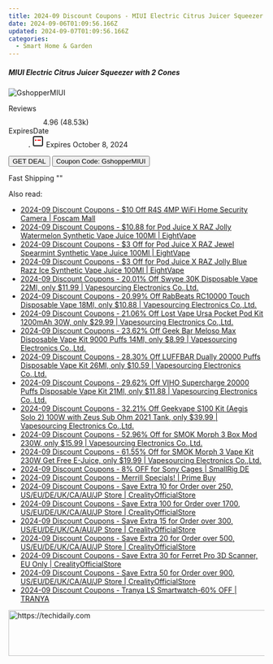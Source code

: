 ```yaml
---
title: 2024-09 Discount Coupons - MIUI Electric Citrus Juicer Squeezer with 2 Cones | Gshopper
date: 2024-09-06T01:09:56.166Z
updated: 2024-09-07T01:09:56.166Z
categories:
  - Smart Home & Garden
---
```



<div class="max-w-4xl mx-auto grid grid-cols-1 lg:max-w-5xl lg:gap-x-20 lg:grid-cols-2">
  <div class="relative p-3 col-start-1 row-start-1 flex flex-col-reverse rounded-lg bg-gradient-to-t from-black/75 via-black/0 sm:bg-none sm:row-start-2 sm:p-0 lg:row-start-1">
    <h5 class="mt-1 text-lg font-semibold text-white sm:text-slate-900 md:text-2xl dark:sm:text-white">MIUI Electric Citrus Juicer Squeezer with 2 Cones</h5>
  </div>
  
  <div class="col-start-1 col-end-3 row-start-1 grid gap-4 sm:mb-6 sm:grid-cols-4 lg:col-start-2 lg:row-span-6 lg:row-end-6 lg:mb-0 lg:gap-6">
      <img src="&quot;&quot;" onClick="javascript:window.open(decodeURIComponent('%22https%3A%2F%2Fwww.shareasale.com%2Fu.cfm%3Fd%3D1118350%26m%3D97331%26u%3D4338022%22'), '_blank');void(0);" alt="GshopperMIUI" class="h-60 w-full rounded-lg object-cover sm:col-span-2 sm:h-52 lg:col-span-full" loading="lazy" />
    
  </div>
  <dl class="row-start-2 mt-4 flex items-center text-xs font-medium sm:row-start-3 sm:mt-1 md:mt-2.5 lg:row-start-2">
    <dt class="sr-only">Reviews</dt>
    <dd class="flex items-center text-indigo-600 dark:text-indigo-400">
      <svg width="24" height="24" fill="none" aria-hidden="true" class="mr-1 stroke-current dark:stroke-indigo-500">
        <path d="m12 5 2 5h5l-4 4 2.103 5L12 16l-5.103 3L9 14l-4-4h5l2-5Z" stroke-width="2" stroke-linecap="round" stroke-linejoin="round" />
      </svg>
      <span>4.96 <span class="font-normal text-slate-400">(48.53k)</span></span>
    </dd>
    <dt class="sr-only">ExpiresDate</dt>
    <dd class="flex items-center">
      <svg width="2" height="2" aria-hidden="true" fill="currentColor" class="mx-3 text-slate-300">
        <circle cx="1" cy="1" r="1" />
      </svg>
      <svg width="24" height="24" viewBox="0 0 24 24" fill="none" stroke="currentColor" stroke-width="2">
        <rect x="3" y="3" width="18" height="18" rx="2" fill="#fff" />
        <path d="M6 10L18 10" stroke="red" stroke-width="2" fill="none" />
        <path d="M10 6L10 18" stroke="#fff" stroke-width="2" fill="none" />
      </svg>
      Expires October 8, 2024    </dd>
  </dl>
  <div class="col-start-1 row-start-3 mt-4 self-center sm:col-start-2 sm:row-span-2 sm:row-start-2 sm:mt-0 lg:col-start-1 lg:row-start-3 lg:row-end-4 lg:mt-6">
    <button type="button" onClick="javascript:window.open(decodeURIComponent('%22https%3A%2F%2Fwww.shareasale.com%2Fu.cfm%3Fd%3D1118350%26m%3D97331%26u%3D4338022%22'), '_blank');void(0);" class="rounded-lg bg-red-600 px-3 py-2 text-sm font-medium leading-6 text-white">GET DEAL</button>
    <button type="button" onClick="javascript:window.open(decodeURIComponent('%22https%3A%2F%2Fwww.shareasale.com%2Fu.cfm%3Fd%3D1118350%26m%3D97331%26u%3D4338022%22'), '_blank');void(0);" class="border-dashed border-2 border-indigo-600 bg-green-100 text-sm leading-6 font-medium py-2 px-3 rounded-lg">Coupon Code: GshopperMIUI</button>
  </div>
  <p class="col-start-1 mt-4 text-sm leading-6 sm:col-span-2 lg:col-span-1 lg:row-start-4 lg:mt-6 dark:text-slate-400">
    Fast Shipping 
""  </p>
</div>
<span class="atpl-alsoreadstyle">Also read:</span>
<div><ul>
<li><a href="https://coupons.techidaily.com/coupon-1130505-share-64118-sale/"><u>2024-09 Discount Coupons - $10 Off R4S 4MP WiFi Home Security Camera | Foscam Mall</u></a></li>
<li><a href="https://coupons.techidaily.com/coupon-1201871-share-59344-sale/"><u>2024-09 Discount Coupons - $10.88 for Pod Juice X RAZ Jolly Watermelon Synthetic Vape Juice 100Ml | EightVape</u></a></li>
<li><a href="https://coupons.techidaily.com/coupon-1201874-share-59344-sale/"><u>2024-09 Discount Coupons - $3 Off for Pod Juice X RAZ Jewel Spearmint Synthetic Vape Juice 100Ml | EightVape</u></a></li>
<li><a href="https://coupons.techidaily.com/coupon-1201872-share-59344-sale/"><u>2024-09 Discount Coupons - $3 Off for Pod Juice X RAZ Jolly Blue Razz Ice Synthetic Vape Juice 100Ml | EightVape</u></a></li>
<li><a href="https://coupons.techidaily.com/coupon-1155740-share-90958-sale/"><u>2024-09 Discount Coupons - 20.01% Off Swype 30K Disposable Vape 22Ml, only $11.99 | Vapesourcing Electronics Co.,Ltd.</u></a></li>
<li><a href="https://coupons.techidaily.com/coupon-1098452-share-90958-sale/"><u>2024-09 Discount Coupons - 20.99% Off RabBeats RC10000 Touch Disposable Vape 18Ml, only $10.88 | Vapesourcing Electronics Co.,Ltd.</u></a></li>
<li><a href="https://coupons.techidaily.com/coupon-1030873-share-90958-sale/"><u>2024-09 Discount Coupons - 21.06% Off Lost Vape Ursa Pocket Pod Kit 1200mAh 30W, only $29.99 | Vapesourcing Electronics Co.,Ltd.</u></a></li>
<li><a href="https://coupons.techidaily.com/coupon-1031865-share-90958-sale/"><u>2024-09 Discount Coupons - 23.62% Off Geek Bar Meloso Max Disposable Vape Kit 9000 Puffs 14Ml, only $8.99 | Vapesourcing Electronics Co.,Ltd.</u></a></li>
<li><a href="https://coupons.techidaily.com/coupon-1099631-share-90958-sale/"><u>2024-09 Discount Coupons - 28.30% Off LUFFBAR Dually 20000 Puffs Disposable Vape Kit 26Ml, only $10.59 | Vapesourcing Electronics Co.,Ltd.</u></a></li>
<li><a href="https://coupons.techidaily.com/coupon-1105245-share-90958-sale/"><u>2024-09 Discount Coupons - 29.62% Off VIHO Supercharge 20000 Puffs Disposable Vape Kit 21Ml, only $11.88 | Vapesourcing Electronics Co.,Ltd.</u></a></li>
<li><a href="https://coupons.techidaily.com/coupon-829799-share-90958-sale/"><u>2024-09 Discount Coupons - 32.21% Off Geekvape S100 Kit (Aegis Solo 2) 100W with Zeus Sub Ohm 2021 Tank, only $39.99 | Vapesourcing Electronics Co.,Ltd.</u></a></li>
<li><a href="https://coupons.techidaily.com/coupon-1031220-share-90958-sale/"><u>2024-09 Discount Coupons - 52.96% Off for SMOK Morph 3 Box Mod 230W, only $15.99 | Vapesourcing Electronics Co.,Ltd.</u></a></li>
<li><a href="https://coupons.techidaily.com/coupon-1031222-share-90958-sale/"><u>2024-09 Discount Coupons - 61.55% Off for SMOK Morph 3 Vape Kit 230W Get Free E-Juice, only $19.99 | Vapesourcing Electronics Co.,Ltd.</u></a></li>
<li><a href="https://coupons.techidaily.com/coupon-1128746-share-110294-sale/"><u>2024-09 Discount Coupons - 8% OFF for Sony Cages | SmallRig DE</u></a></li>
<li><a href="https://coupons.techidaily.com/coupon-1201969-share-96806-sale/"><u>2024-09 Discount Coupons - Merrill Specials! | Prime Buy</u></a></li>
<li><a href="https://coupons.techidaily.com/coupon-1121155-share-124834-sale/"><u>2024-09 Discount Coupons - Save Extra 10 for Order over 250, US/EU/DE/UK/CA/AU/JP Store | CrealityOfficialStore</u></a></li>
<li><a href="https://coupons.techidaily.com/coupon-1121176-share-124834-sale/"><u>2024-09 Discount Coupons - Save Extra 100 for Order over 1700, US/EU/DE/UK/CA/AU/JP Store | CrealityOfficialStore</u></a></li>
<li><a href="https://coupons.techidaily.com/coupon-1121156-share-124834-sale/"><u>2024-09 Discount Coupons - Save Extra 15 for Order over 300, US/EU/DE/UK/CA/AU/JP Store | CrealityOfficialStore</u></a></li>
<li><a href="https://coupons.techidaily.com/coupon-1121164-share-124834-sale/"><u>2024-09 Discount Coupons - Save Extra 20 for Order over 500, US/EU/DE/UK/CA/AU/JP Store | CrealityOfficialStore</u></a></li>
<li><a href="https://coupons.techidaily.com/coupon-1145696-share-124834-sale/"><u>2024-09 Discount Coupons - Save Extra 30 for Ferret Pro 3D Scanner, EU Only | CrealityOfficialStore</u></a></li>
<li><a href="https://coupons.techidaily.com/coupon-1121175-share-124834-sale/"><u>2024-09 Discount Coupons - Save Extra 50 for Order over 900, US/EU/DE/UK/CA/AU/JP Store | CrealityOfficialStore</u></a></li>
<li><a href="https://coupons.techidaily.com/coupon-1146290-share-93338-sale/"><u>2024-09 Discount Coupons - Tranya LS Smartwatch-60% OFF | TRANYA</u></a></li>
</ul></div>

<ins class="adsbygoogle"
      style="display:block"
      data-ad-client="ca-pub-7571918770474297"
      data-ad-slot="8358498916"
      data-ad-format="auto"
      data-full-width-responsive="true"></ins>
<!-- affiliate ads begin -->
<a href="https://ephamedtechinc.pxf.io/c/5597632/2137219/26400" target="_top" id="2137219">
  <img src="//a.impactradius-go.com/display-ad/26400-2137219" border="0" alt="https://techidaily.com" width="728" height="90"/>
</a>
<img height="0" width="0" src="https://ephamedtechinc.pxf.io/i/5597632/2137219/26400" style="position:absolute;visibility:hidden;" border="0" />
<!-- affiliate ads end -->